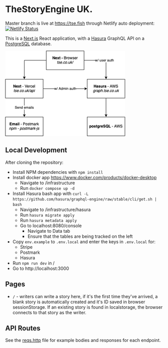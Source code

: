 # TheStoryEngine UK.

Master branch is live at https://tse.fish through Netlify auto deployment: [![Netlify Status](https://api.netlify.com/api/v1/badges/4e0b8176-4b48-45b1-ac94-229be361c43d/deploy-status)](https://app.netlify.com/sites/next-starter/deploys)

This is a [Next.js](https://nextjs.org/) React application, with a [Hasura](https://hasura.io/) GraphQL API on a [PostgreSQL](https://www.postgresql.org/) database.

![Architecture](infrastructure/tse-uk-stack.png)

## Local Development

After cloning the repository:

- Install NPM dependencies with `npm install`
- Install docker app https://www.docker.com/products/docker-desktop
  - Navigate to /infrastructure
  - Run `docker compose up -d`
- Install Hasura bash app with `curl -L https://github.com/hasura/graphql-engine/raw/stable/cli/get.sh | bash`
  - Navigate to /infrastructure/hasura
  - Run `hasura migrate apply`
  - Run `hasura metadata apply`
  - Go to localhost:8080/console
    - Navigate to Data tab
    - Ensure that the tables are being tracked on the left
- Copy `env.example` to `.env.local` and enter the keys in `.env.local` for:
  - Stripe
  - Postmark
  - Hasura
- Run `npm run dev` in /
- Go to http://localhost:3000

## Pages

- `/` - writers can write a story here, if it's the first time they've arrived, a blank story is automatically created and it's ID saved in browser sessionStorage. If an existing story is found in localstorage, the browser connects to that story as the writer.

## API Routes

See the [reqs.http](reqs.http) file for example bodies and responses for each endpoint.
